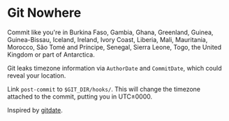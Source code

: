 Git Nowhere
===========

Commit like you're in Burkina Faso, Gambia, Ghana, Greenland, Guinea, Guinea-Bissau, Iceland, Ireland, Ivory Coast, Liberia, Mali, Mauritania, Morocco, São Tomé and Príncipe, Senegal, Sierra Leone, Togo, the United Kingdom or part of Antarctica.

Git leaks timezone information via `AuthorDate` and `CommitDate`, which could reveal your location.

Link `post-commit` to `$GIT_DIR/hooks/`. This will change the timezone attached to the commit, putting you in UTC±0000.

Inspired by [gitdate](https://github.com/isislovecruft/scripts/blob/master/gitdate).
